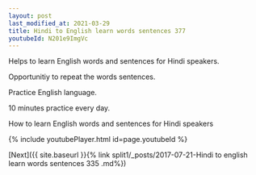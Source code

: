 ```yaml
---
layout: post
last_modified_at: 2021-03-29
title: Hindi to English learn words sentences 377 
youtubeId: N201e9ImgVc
---
```

 
 
Helps to learn English words and sentences for Hindi speakers.

Opportunitiy to repeat the words sentences. 

Practice English language. 
 
10 minutes practice every day. 
 
How to learn English words and sentences for Hindi speakers 
 
{% include youtubePlayer.html id=page.youtubeId %}
 
 
[Next]({{ site.baseurl }}{% link  split1/_posts/2017-07-21-Hindi to english learn words sentences 335 .md%})
 
